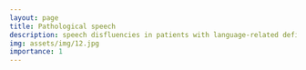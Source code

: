 ```yaml
---
layout: page
title: Pathological speech
description: speech disfluencies in patients with language-related deficiencies
img: assets/img/12.jpg
importance: 1
---
```

